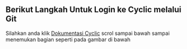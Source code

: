 ## Berikut Langkah Untuk Login ke Cyclic melalui Git

Silahkan anda klik [Dokumentasi Cyclic](https://docs.cyclic.sh/) scrol sampai bawah sampai menemukan bagian seperti pada gambar di bawah


